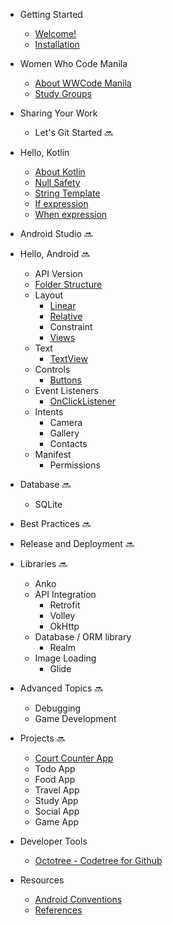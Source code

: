 - Getting Started
  - [Welcome!](README.md)
  - [Installation](getting_started/install_tools.md)

- Women Who Code Manila
  - [About WWCode Manila](wwcodemanila/about.md)
  - [Study Groups](wwcodemanila/study_groups.md)

- Sharing Your Work
  - Let's Git Started :soon:

- Hello, Kotlin
  - [About Kotlin](kotlin/about_kotlin.md)
  - [Null Safety](kotlin/null_safety.md)
  - [String Template](kotlin/string_template.md)
  - [If expression](kotlin/if_expression.md)
  - [When expression](kotlin/when_expression.md)

- Android Studio :soon:

- Hello, Android :soon:
  - API Version
  - [Folder Structure](android/folder_structure.md)
  - Layout
    - [Linear](android/linear_layout.md)
    - [Relative](android/relative.md)
    - Constraint
    - [Views](android/view.md)
  - Text 
    - [TextView](android/textview.md)
  - Controls
    - [Buttons](android/button.md)
  - Event Listeners
    - [OnClickListener](android/extentions_onclicklistener.md)
  - Intents
    - Camera
    - Gallery
    - Contacts
  - Manifest
    - Permissions

- Database :soon:
  - SQLite

- Best Practices :soon:

- Release and Deployment :soon:

- Libraries :soon:
  - Anko
  - API Integration
    - Retrofit
    - Volley
    - OkHttp
  - Database / ORM library
    - Realm
  - Image Loading
    - Glide

- Advanced Topics :soon:
  - Debugging
  - Game Development

- Projects :soon:
  - [Court Counter App](projects/court_counter.md)
  - Todo App
  - Food App
  - Travel App
  - Study App
  - Social App
  - Game App

- Developer Tools
  - [Octotree - Codetree for Github](https://github.com/buunguyen/octotree)

- Resources
  - [Android Conventions](resources/android_conventions.md)
  - [References](resources/references.md)
